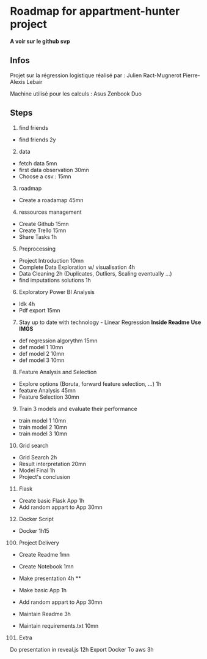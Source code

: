 # Roadmap for appartment-hunter project

**A voir sur le github svp**

## Infos
Projet sur la régression logistique réalisé par :
Julien Ract-Mugnerot
Pierre-Alexis Lebair

Machine utilisé pour les calculs :
Asus Zenbook Duo

## Steps
1. find friends
- find friends 2y
2. data
- fetch data 5mn
- first data observation 30mn
- Choose a csv : 15mn
3. roadmap
- Create a roadamap 45mn
4. ressources management
- Create Github 15mn
- Create Trello 15mn
- Share Tasks 1h
5. Preprocessing
- Project Introduction 10mn
- Complete Data Exploration w/ visualisation 4h
- Data Cleaning  2h (Duplicates, Outliers, Scaling eventually ...)
- find imputations solutions 1h

6. Exploratory Power BI Analysis
- Idk 4h
- Pdf export 15mn

7. Stay up to date with technology - Linear Regression
**Inside Readme**
**Use IMGS**
- def regression algorythm 15mn
- def model 1 10mn
- def model 2 10mn
- def model 3 10mn

8. Feature Analysis and Selection
- Explore options (Boruta, forward feature selection, ...) 1h
- feature Analysis 45mn
- Feature Selection 30mn

9. Train 3 models and evaluate their performance

- train model 1 10mn
- train model 2 10mn
- train model 3 10mn

10. Grid search

- Grid Search 2h
- Result interpretation 20mn
- Model Final 1h
- Project's conclusion

11. Flask
- Create basic Flask App 1h
- Add random appart to App 30mn

12. Docker Script
- Docker 1h15



100. Project Delivery
- Create Readme 1mn
- Create Notebook 1mn
- Make presentation 4h
**


- Make basic App 1h
- Add random appart to App 30mn


- Maintain Readme 3h
- Maintain requirements.txt 10mn


101. Extra

Do presentation in reveal.js 12h
Export Docker To aws 3h
